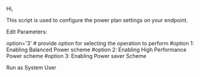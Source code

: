 Hi,

This script is used to configure the power plan settings on your endpoint.

Edit Parameters:

option='3' # provide option for selecting the operation to perform
#option 1: Enabling Balanced Power scheme
#option 2: Enabling High Performance Power scheme
#option 3: Enabling Power saver Scheme

 

Run as System User
